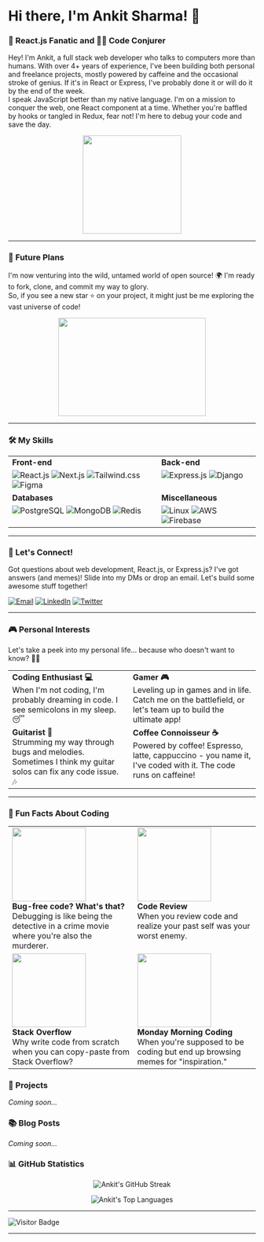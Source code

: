 # Hi there, I'm Ankit Sharma! 👋

   ### 🩷 React.js Fanatic and 🧙‍♂️ Code Conjurer

   Hey! I'm Ankit, a full stack web developer who talks to computers more than humans. With over 4+ years of experience, I've been building both personal and freelance projects, mostly powered by caffeine and the occasional stroke of genius. If it's in React or Express, I've probably done it or will do it by the end of the week. <br/>      I speak JavaScript better than my native language. I'm on a mission to conquer the web, one React component at a time. Whether you're baffled by hooks or tangled in Redux, fear not! I'm here to debug your code and save the day.

   <p align="center">
    <img src="https://i.pinimg.com/564x/5d/98/e1/5d98e1f50ecd12004269fbfa0ada2a9d.jpg" width="200" height="200"/>
   </p>

---
### 🎯 Future Plans

  I'm now venturing into the wild, untamed world of open source! 🌍 
  I'm ready to fork, clone, and commit my way to glory.<br />
  So, if you see a new star ⭐ on your project, it might just be me exploring the vast universe of code!

<p align="center">
  <img src="https://media.giphy.com/media/13HgwGsXF0aiGY/giphy.gif" width="300" height="200" />
</p>

---

### 🛠️ My Skills

<table>
  <tr>
    <td valign="top"><strong>Front-end</strong></td>
    <td valign="top"><strong>Back-end</strong></td>
  </tr>
  <tr>
    <td valign="top">
      <img src="https://img.shields.io/badge/React.js-20232A?style=for-the-badge&logo=react&logoColor=61DAFB" alt="React.js" />
      <img src="https://img.shields.io/badge/Next.js-000000?style=for-the-badge&logo=nextdotjs&logoColor=white" alt="Next.js" />
      <img src="https://img.shields.io/badge/Tailwind.css-38B2AC?style=for-the-badge&logo=tailwind-css&logoColor=white" alt="Tailwind.css" />
      <img src="https://img.shields.io/badge/Figma-F24E1E?style=for-the-badge&logo=figma&logoColor=white" alt="Figma" />
    </td>
    <td valign="top">
      <img src="https://img.shields.io/badge/Express.js-000000?style=for-the-badge&logo=express&logoColor=white" alt="Express.js" />
      <img src="https://img.shields.io/badge/Django-092E20?style=for-the-badge&logo=django&logoColor=white" alt="Django" />
    </td>
  </tr>
  <tr>
    <td valign="top"><strong>Databases</strong></td>
    <td valign="top"><strong>Miscellaneous</strong></td>
  </tr>
  <tr>
    <td valign="top">
      <img src="https://img.shields.io/badge/PostgreSQL-316192?style=for-the-badge&logo=postgresql&logoColor=white" alt="PostgreSQL" />
      <img src="https://img.shields.io/badge/MongoDB-47A248?style=for-the-badge&logo=mongodb&logoColor=white" alt="MongoDB" />
      <img src="https://img.shields.io/badge/Redis-DC382D?style=for-the-badge&logo=redis&logoColor=white" alt="Redis" />
    </td>
    <td valign="top">
      <img src="https://img.shields.io/badge/Linux-FCC624?style=for-the-badge&logo=linux&logoColor=black" alt="Linux" />
      <img src="https://img.shields.io/badge/AWS-232F3E?style=for-the-badge&logo=amazon-aws&logoColor=white" alt="AWS" />
      <img src="https://img.shields.io/badge/Firebase-FFCA28?style=for-the-badge&logo=firebase&logoColor=black" alt="Firebase" />
    </td>
  </tr>
</table>

---

### 💬 Let's Connect!

Got questions about web development, React.js, or Express.js? I've got answers (and memes)! Slide into my DMs or drop an email. Let's build some awesome stuff together!

[![Email](https://img.shields.io/badge/Email-D14836?style=for-the-badge&logo=gmail&logoColor=white)](mailto:ankitsharmagh093@gmail.com)
[![LinkedIn](https://img.shields.io/badge/LinkedIn-0A66C2?style=for-the-badge&logo=linkedin&logoColor=white)](https://www.linkedin.com/in/ankit-sharma-0b0b9b223/)
[![Twitter](https://img.shields.io/badge/Twitter-1DA1F2?style=for-the-badge&logo=twitter&logoColor=white)](https://x.com/ankit6901sh)

---

### 🎮 Personal Interests

Let's take a peek into my personal life... because who doesn't want to know? 🕵️‍♂️

<table>
  <tr>
    <td valign="top">
      <strong>Coding Enthusiast 💻</strong><br>
      When I'm not coding, I'm probably dreaming in code. I see semicolons in my sleep. 😴
    </td>
    <td valign="top">
      <strong>Gamer 🎮</strong><br>
      Leveling up in games and in life. Catch me on the battlefield, or let's team up to build the ultimate app!
    </td>
  </tr>
  <tr>
    <td valign="top">
      <strong>Guitarist 🎸</strong><br>
      Strumming my way through bugs and melodies. Sometimes I think my guitar solos can fix any code issue. 🎶
    </td>
    <td valign="top">
      <strong>Coffee Connoisseur ☕</strong><br>
      Powered by coffee! Espresso, latte, cappuccino - you name it, I've coded with it. The code runs on caffeine!
    </td>
  </tr>
</table>

---
### 🤣 Fun Facts About Coding

<table>
  <tr>
    <td valign="top">
      <img src="https://media.giphy.com/media/JIX9t2j0ZTN9S/giphy.gif" width="150" />
      <br>
      <strong>Bug-free code? What's that?</strong><br>
      Debugging is like being the detective in a crime movie where you're also the murderer.
    </td>
    <td valign="top">
      <img src="https://media.giphy.com/media/ZVik7pBtu9dNS/giphy.gif" width="150" />
      <br>
      <strong>Code Review</strong><br>
      When you review code and realize your past self was your worst enemy.
    </td>
  </tr>
  <tr>
    <td valign="top">
      <img src="https://media.giphy.com/media/3o6Zt8MgUuvSbkZYWc/giphy.gif" width="150" />
      <br>
      <strong>Stack Overflow</strong><br>
      Why write code from scratch when you can copy-paste from Stack Overflow?
    </td>
    <td valign="top">
      <img src="https://media.giphy.com/media/26FPCXdkvDbKBbgOI/giphy.gif" width="150" />
      <br>
      <strong>Monday Morning Coding</strong><br>
      When you're supposed to be coding but end up browsing memes for "inspiration."
    </td>
  </tr>
</table>

### 🚀 Projects
*Coming soon...*

### 📚 Blog Posts
*Coming soon...*


### 📊 GitHub Statistics

<div align="center">

![Ankit's GitHub Streak](https://github-readme-streak-stats.herokuapp.com/?user=afk-ankit&theme=dark&hide_border=true)
<br>
<!-- ![Ankit's GitHub Stats](https://github-readme-stats.vercel.app/api?username=afk-ankit&show_icons=true&theme=dark) -->

![Ankit's Top Languages](https://github-readme-stats.vercel.app/api/top-langs/?username=afk-ankit&layout=compact&theme=dark&hide_border=true&card_width=495)

</div>

---

![Visitor Badge](https://visitor-badge.laobi.icu/badge?page_id=afk-ankit.afk-ankit)

---
